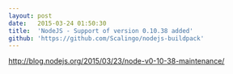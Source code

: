```yaml
---
layout:	post
date:	2015-03-24 01:50:30
title:	'NodeJS - Support of version 0.10.38 added'
github: 'https://github.com/Scalingo/nodejs-buildpack'
---
```


http://blog.nodejs.org/2015/03/23/node-v0-10-38-maintenance/
